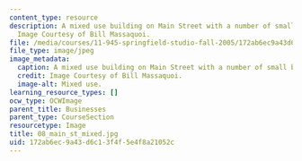 ```yaml
---
content_type: resource
description: A mixed use building on Main Street with a number of small businesses.
  Image Courtesy of Bill Massaquoi.
file: /media/courses/11-945-springfield-studio-fall-2005/172ab6ec9a43d6c13f4f5e4f8a21052c_08_main_st_mixed.jpg
file_type: image/jpeg
image_metadata:
  caption: A mixed use building on Main Street with a number of small businesses.
  credit: Image Courtesy of Bill Massaquoi.
  image-alt: Mixed use.
learning_resource_types: []
ocw_type: OCWImage
parent_title: Businesses
parent_type: CourseSection
resourcetype: Image
title: 08_main_st_mixed.jpg
uid: 172ab6ec-9a43-d6c1-3f4f-5e4f8a21052c
---
```

